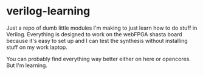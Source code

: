 # verilog-learning

Just a repo of dumb little modules I'm making to just learn how to do stuff in Verilog. Everything is designed to work on the webFPGA shasta board because it's easy to set up and I can test the synthesis without installing stuff on my work laptop. 

You can probably find everything way better either on here or opencores. But I'm learning. 
